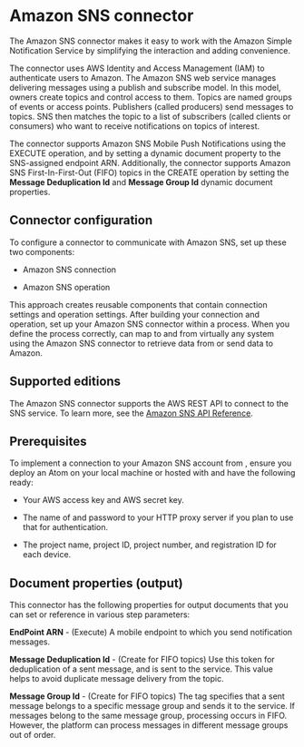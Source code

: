 # Amazon SNS connector 

<head>
  <meta name="guidename" content="Integration"/>
  <meta name="context" content="GUID-2e7e2c10-9a16-4b13-a219-ec7110089ac3"/>
</head>


The Amazon SNS connector makes it easy to work with the Amazon Simple Notification Service by simplifying the interaction and adding convenience.

The connector uses AWS Identity and Access Management (IAM) to authenticate users to Amazon. The Amazon SNS web service manages delivering messages using a publish and subscribe model. In this model, owners create topics and control access to them. Topics are named groups of events or access points. Publishers (called producers) send messages to topics. SNS then matches the topic to a list of subscribers (called clients or consumers) who want to receive notifications on topics of interest.

The connector supports Amazon SNS Mobile Push Notifications using the EXECUTE operation, and by setting a dynamic document property to the SNS-assigned endpoint ARN. Additionally, the connector supports Amazon SNS First-In-First-Out \(FIFO\) topics in the CREATE operation by setting the **Message Deduplication Id** and **Message Group Id** dynamic document properties.

## Connector configuration 

To configure a connector to communicate with Amazon SNS, set up these two components:

-   Amazon SNS connection

-   Amazon SNS operation


This approach creates reusable components that contain connection settings and operation settings. After building your connection and operation, set up your Amazon SNS connector within a process. When you define the process correctly, can map to and from virtually any system using the Amazon SNS connector to retrieve data from or send data to Amazon.

## Supported editions 

The Amazon SNS connector supports the AWS REST API to connect to the SNS service. To learn more, see the [Amazon SNS API Reference](https://docs.aws.amazon.com/sns/latest/api/welcome.html).

## Prerequisites 

To implement a connection to your Amazon SNS account from , ensure you deploy an Atom on your local machine or hosted with and have the following ready:

-   Your AWS access key and AWS secret key.

-   The name of and password to your HTTP proxy server if you plan to use that for authentication.

-   The project name, project ID, project number, and registration ID for each device.


## Document properties \(output\) 

This connector has the following properties for output documents that you can set or reference in various step parameters:



**EndPoint ARN** - 
 \(Execute\) A mobile endpoint to which you send notification messages.

**Message Deduplication Id** - 
  \(Create for FIFO topics\) Use this token for deduplication of a sent message, and is sent to the service. This value helps to avoid duplicate message delivery from the topic.

**Message Group Id** - 
  \(Create for FIFO topics\) The tag specifies that a sent message belongs to a specific message group and sends it to the service. If messages belong to the same message group, processing occurs in FIFO. However, the platform can process messages in different message groups out of order.

